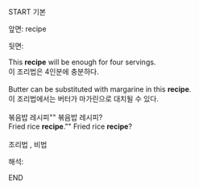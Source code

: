 START
기본

앞면:
recipe


뒷면:
<div>This <strong>recipe</strong> will be enough for four servings. </div><div><div>이 조리법은 4인분에 충분하다.</div></div><div><br></div><div><div>Butter can be substituted with margarine in this <strong>recipe</strong>. </div><div><div>이 조리법에서는 버터가 마가린으로 대치될 수 있다.</div></div></div><div><br></div><div><div><div>볶음밥 레시피"" 볶음밥 레시피?</div></div><div><div>Fried rice <strong>recipe</strong>."" Fried rice <strong>recipe</strong>?</div></div></div><div><br></div><div>조리법 , 비법</div>


해석:

END